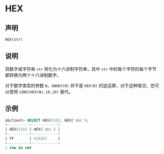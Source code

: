 # HEX

## 声明

```sql
HEX(str)
```

## 说明

将数字或字符串 `str` 转化为十六进制字符串，其中 `str` 中的每个字符的每个字节都转换为两个十六进制数字。

对于数字类型的参数 `N`，`UNHEX(N)` 并不是 `HEX(N)` 的逆运算，对于这种情况，您可以使用 `CONV(HEX(N),16,10)` 替代。

## 示例

```sql
obclient> SELECT HEX(255), HEX('abc');
+----------+------------+
| HEX(255) | HEX('abc') |
+----------+------------+
| FF       | 616263     |
+----------+------------+
1 row in set 
```
